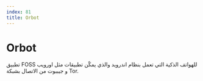 ```yaml
---
index: 81
title: Orbot
---
```

# Orbot

تطبيق FOSS للهواتف الذكية التي تعمل بنظام اندرويد والذي يمكّن تطبيقات مثل اورويب و جيببوت من الاتصال بشبكة Tor.